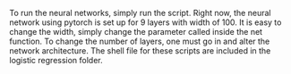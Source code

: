 To run the neural networks, simply run the script. Right now, the neural network using pytorch is set up for 9 layers with width of 100. It is easy to change the width, simply change the parameter called inside the net function. To change the number of layers, one must go in and alter the network architecture. The shell file for these scripts are included in the logistic regression folder. 
